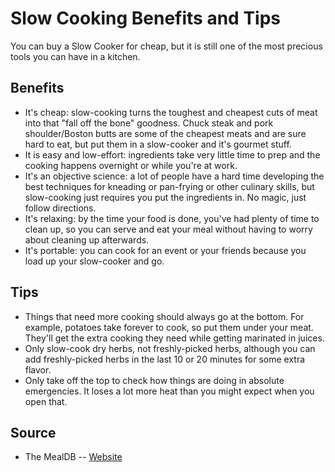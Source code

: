# Slow Cooking Benefits and Tips

You can buy a Slow Cooker for cheap, but it is still one of the most precious tools you can have in a kitchen.

## Benefits

- It's cheap: slow-cooking turns the toughest and cheapest cuts of meat into that "fall off the bone" goodness. Chuck steak and pork shoulder/Boston butts are some of the cheapest meats and are sure hard to eat, but put them in a slow-cooker and it's gourmet stuff.
- It is easy and low-effort: ingredients take very little time to prep and the cooking happens overnight or while you're at work.
- It's an objective science: a lot of people have a hard time developing the best techniques for kneading or pan-frying or other culinary skills, but slow-cooking just requires you put the ingredients in. No magic, just follow directions.
- It's relaxing: by the time your food is done, you've had plenty of time to clean up, so you can serve and eat your meal without having to worry about cleaning up afterwards.
- It's portable: you can cook for an event or your friends because you load up your slow-cooker and go.

## Tips

- Things that need more cooking should always go at the bottom. For example, potatoes take forever to cook, so put them under your meat. They'll get the extra cooking they need while getting marinated in juices.
- Only slow-cook dry herbs, not freshly-picked herbs, although you can add freshly-picked herbs in the last 10 or 20 minutes for some extra flavor.
- Only take off the top to check how things are doing in absolute emergencies. It loses a lot more heat than you might expect when you open that.

## Source

- The MealDB -- [Website](https://themealdb.com/)
